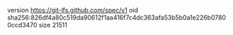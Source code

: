 version https://git-lfs.github.com/spec/v1
oid sha256:826df4a80c519da90612f1aa416f7c4dc363afa53b5b0a1e226b07800ccd3470
size 21511

